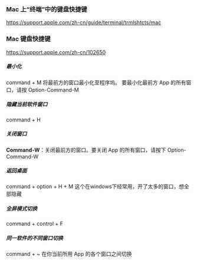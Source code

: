 
### Mac 上“终端”中的键盘快捷键
https://support.apple.com/zh-cn/guide/terminal/trmlshtcts/mac

### Mac 键盘快捷键
https://support.apple.com/zh-cn/102650


##### 最小化
command + M   将最前方的窗口最小化至程序坞。
要最小化最前方 App 的所有窗口，请按 Option-Command-M
##### 隐藏当前软件窗口
command + H
##### 关闭窗口
**Command-W**：关闭最前方的窗口。要关闭 App 的所有窗口，请按下 Option-Command-W
##### 返回桌面
command + option + H + M
这个在windows下经常用，开了太多的窗口，想全部隐藏
##### 全屏模式切换
command + control + F
##### 同一软件的不同窗口切换
command + ~
在你当前所用 App 的各个窗口之间切换
##### 

##### 

##### 

##### 

##### 